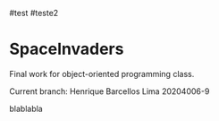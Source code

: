 #test
#teste2
# SpaceInvaders
Final work for object-oriented programming class.

Current branch: Henrique Barcellos Lima 20204006-9

blablabla
